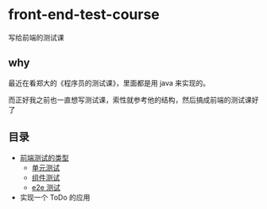 # front-end-test-course

写给前端的测试课

## why

最近在看郑大的《程序员的测试课》，里面都是用 java 来实现的。

而正好我之前也一直想写测试课，索性就参考他的结构，然后搞成前端的测试课好了

## 目录

- [前端测试的类型](https://github.com/cuixiaorui/front-end-test-course/blob/main/book/1-%E5%89%8D%E7%AB%AF%E6%B5%8B%E8%AF%95%E7%9A%84%E7%B1%BB%E5%9E%8B.md)
  - [单元测试](https://github.com/cuixiaorui/front-end-test-course/blob/main/book/1.1-%E5%8D%95%E5%85%83%E6%B5%8B%E8%AF%95.md)
  - [组件测试](https://github.com/cuixiaorui/front-end-test-course/blob/main/book/1.2-%E7%BB%84%E4%BB%B6%E6%B5%8B%E8%AF%95.md)
  - [e2e 测试](https://github.com/cuixiaorui/front-end-test-course/blob/main/book/1.3-e2e%E6%B5%8B%E8%AF%95.md)
- 实现一个 ToDo 的应用
